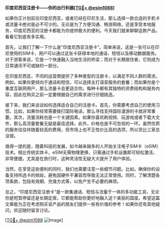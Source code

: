 **印度尼西亚注册卡——你的出行利器[[TG💪+ @esim1088](https://t.me/s/esim1088)]**

如果你正计划前往印度尼西亚，或者已经在印尼生活，那么选择一款合适的手机卡或流量卡绝对是必不可少的。无论是为了方便沟通、畅游网络，还是享受本地服务，印度尼西亚的注册卡都能为你提供极大的便利。今天我们就来聊聊这款产品，看看它到底有多实用。

首先，让我们了解一下什么是“印度尼西亚注册卡”。简单来说，这是一张可以在印尼使用的SIM卡，用户可以通过这张卡获得本地的通话、短信以及移动数据服务。对于游客来说，它是一个快速融入当地生活的桥梁；而对于长期居住者，它则成为日常通讯不可或缺的一部分。

在印度尼西亚，不同的运营商提供了多种类型的注册卡，以满足不同人群的需求。例如，如果你更倾向于通话和短信，可以选择主打语音服务的套餐；而如果你是个重度互联网用户，那么流量卡会更适合你。每种卡都有其独特的资费结构和服务内容，因此在购买之前一定要根据自己的需求进行仔细挑选。

接下来，我们来谈谈如何选择适合自己的注册卡。首先，你需要考虑自己的使用习惯。比如，如果你经常需要拨打国际电话，那么寻找支持国际漫游的卡就非常重要。其次，流量消耗也是一个关键因素。如果你喜欢刷视频、玩游戏或者下载大文件，那么高流量套餐无疑是最佳选择。此外，价格也是不可忽视的一环。虽然优质的服务往往伴随着较高的费用，但市场上也不乏性价比高的选项，所以货比三家总没错。

值得一提的是，随着科技的发展，如今越来越多的人开始关注电子SIM卡（eSIM）技术。相比传统实体卡，eSIM无需物理更换，只需通过手机设置即可轻松激活，非常便捷。尤其是在旅行时，这种灵活性无疑大大提升了用户体验。

当然，在享受这些便利的同时，我们也需要注意一些细节问题。比如，确保你的设备支持所选卡的频段，避免因硬件不兼容而导致无法正常使用。同时，了解清楚各项条款，包括有效期、充值方式等，以免产生不必要的麻烦。

总之，“印度尼西亚注册卡”是一款集通话、短信与流量于一体的多功能工具，无论你是短暂停留还是长期定居，它都能帮助你更好地融入这个美丽的国度。希望这篇文章能为正在考虑购买该产品的朋友们提供一些有价值的参考！如果你还有其他疑问，欢迎随时留言讨论。

[[TG💪+ @esim1088](https://t.me/s/esim1088) ![Image](https://i.postimg.cc/4NQfJmqS/Snipaste-2025-05-13-00-14-12.png)]